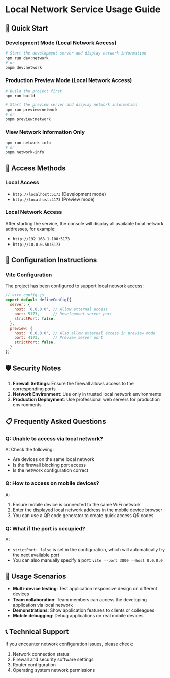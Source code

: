 # Local Network Service Usage Guide

## 🚀 Quick Start

### Development Mode (Local Network Access)
```bash
# Start the development server and display network information
npm run dev:network
# or
pnpm dev:network
```

### Production Preview Mode (Local Network Access)
```bash
# Build the project first
npm run build

# Start the preview server and display network information
npm run preview:network
# or
pnpm preview:network
```

### View Network Information Only
```bash
npm run network-info
# or
pnpm network-info
```

## 📱 Access Methods

### Local Access
- `http://localhost:5173` (Development mode)
- `http://localhost:4173` (Preview mode)

### Local Network Access
After starting the service, the console will display all available local network addresses, for example:
- `http://192.168.1.100:5173`
- `http://10.0.0.50:5173`

## 🔧 Configuration Instructions

### Vite Configuration
The project has been configured to support local network access:

```javascript
// vite.config.js
export default defineConfig({
  server: {
    host: '0.0.0.0', // Allow external access
    port: 5173,      // Development server port
    strictPort: false,
  },
  preview: {
    host: '0.0.0.0', // Also allow external access in preview mode
    port: 4173,      // Preview server port
    strictPort: false,
  }
})
```

## 🛡️ Security Notes

1. **Firewall Settings**: Ensure the firewall allows access to the corresponding ports
2. **Network Environment**: Use only in trusted local network environments
3. **Production Deployment**: Use professional web servers for production environments

## 📋 Frequently Asked Questions

### Q: Unable to access via local network?
A: Check the following:
- Are devices on the same local network
- Is the firewall blocking port access
- Is the network configuration correct

### Q: How to access on mobile devices?
A: 
1. Ensure mobile device is connected to the same WiFi network
2. Enter the displayed local network address in the mobile device browser
3. You can use a QR code generator to create quick access QR codes

### Q: What if the port is occupied?
A: 
- `strictPort: false` is set in the configuration, which will automatically try the next available port
- You can also manually specify a port: `vite --port 3000 --host 0.0.0.0`

## 🎯 Usage Scenarios

- **Multi-device testing**: Test application responsive design on different devices
- **Team collaboration**: Team members can access the developing application via local network
- **Demonstrations**: Show application features to clients or colleagues
- **Mobile debugging**: Debug applications on real mobile devices

## 📞 Technical Support

If you encounter network configuration issues, please check:
1. Network connection status
2. Firewall and security software settings
3. Router configuration
4. Operating system network permissions